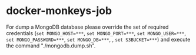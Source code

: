 # docker-monkeys-job

For dump a MongoDB database please override the set of required credentials (`set MONGO_HOST=***`, `set MONGO_PORT=***`, `set MONGO_USER=***`, `set MONGO_PASSWORD=***`, `set MONGO_DB=***`, , `set S3BUCKET=***`)
and execute the command "./mongodb.dump.sh".